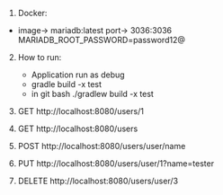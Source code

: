 1. Docker:
- image-> mariadb:latest
 port-> 3036:3036
  MARIADB_ROOT_PASSWORD=password12@

2. How to run:
   + Application run as debug
   - gradle build -x test
   - in git bash ./gradlew build -x test

3. GET http://localhost:8080/users/1
4. GET http://localhost:8080/users
5. POST http://localhost:8080/users/user/name
6. PUT http://localhost:8080/users/user/1?name=tester
7. DELETE http://localhost:8080/users/user/3

